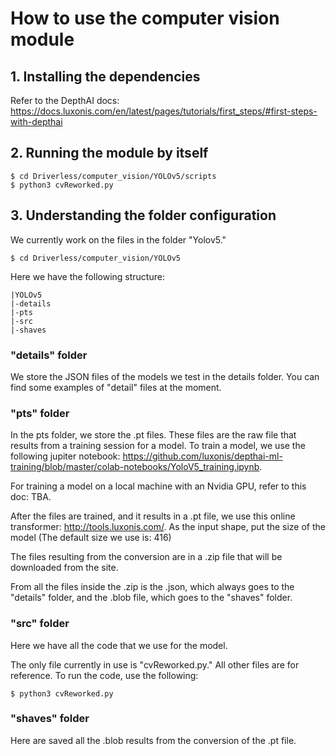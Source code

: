 # How to use the computer vision module

## 1. Installing the dependencies

Refer to the DepthAI docs: https://docs.luxonis.com/en/latest/pages/tutorials/first_steps/#first-steps-with-depthai

## 2. Running the module by itself

```
$ cd Driverless/computer_vision/YOLOv5/scripts
$ python3 cvReworked.py
```

## 3. Understanding the folder configuration

We currently work on the files in the folder "Yolov5."
```
$ cd Driverless/computer_vision/YOLOv5
```

Here we have the following structure:

```
|YOLOv5
|-details
|-pts
|-src
|-shaves
```

### "details" folder
We store the JSON files of the models we test in the details folder. You can find some examples of "detail" files at the moment.

### "pts" folder
In the pts folder, we store the .pt files. These files are the raw file that results from a training session for a model.
To train a model, we use the following jupiter notebook: https://github.com/luxonis/depthai-ml-training/blob/master/colab-notebooks/YoloV5_training.ipynb.

For training a model on a local machine with an Nvidia GPU, refer to this doc: TBA.

After the files are trained, and it results in a .pt file, we use this online transformer: http://tools.luxonis.com/.
As the input shape, put the size of the model (The default size we use is: 416)

The files resulting from the conversion are in a .zip file that will be downloaded from the site. 

From all the files inside the .zip is the .json, which always goes to the "details" folder, and the .blob file, which goes to the "shaves" folder.

### "src" folder
Here we have all the code that we use for the model.

The only file currently in use is "cvReworked.py." All other files are for reference.
To run the code, use the following: 
```
$ python3 cvReworked.py
```

### "shaves" folder
Here are saved all the .blob results from the conversion of the .pt file.
